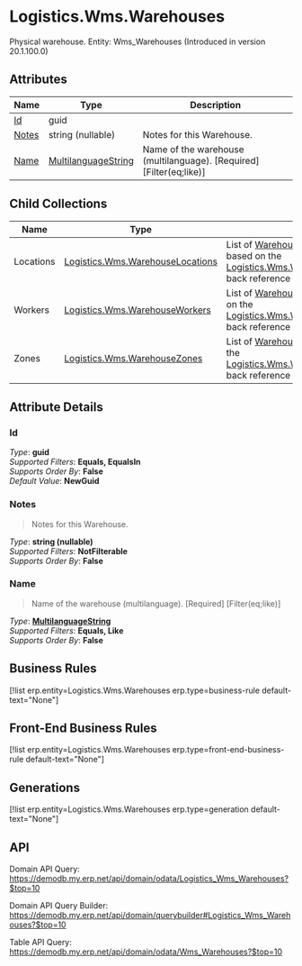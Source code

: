 # Logistics.Wms.Warehouses

Physical warehouse. Entity: Wms_Warehouses (Introduced in version 20.1.100.0)

## Attributes

| Name | Type | Description |
| ---- | ---- | --- |
| [Id](Logistics.Wms.Warehouses.md#Id) | guid |  
| [Notes](Logistics.Wms.Warehouses.md#Notes) | string (nullable) | Notes for this Warehouse. 
| [Name](Logistics.Wms.Warehouses.md#Name) | [MultilanguageString](../data-types/MultilanguageString.md) | Name of the warehouse (multilanguage). [Required] [Filter(eq;like)] 

## Child Collections

| Name | Type | Description |
| ---- | ---- | --- |
| Locations | [Logistics.Wms.WarehouseLocations](Logistics.Wms.WarehouseLocations.md) | List of [WarehouseLocation](Logistics.Wms.WarehouseLocations.md) child objects, based on the [Logistics.Wms.WarehouseLocation.Warehouse](Logistics.Wms.WarehouseLocations.md#Warehouse) back reference 
| Workers | [Logistics.Wms.WarehouseWorkers](Logistics.Wms.WarehouseWorkers.md) | List of [WarehouseWorker](Logistics.Wms.WarehouseWorkers.md) child objects, based on the [Logistics.Wms.WarehouseWorker.Warehouse](Logistics.Wms.WarehouseWorkers.md#Warehouse) back reference 
| Zones | [Logistics.Wms.WarehouseZones](Logistics.Wms.WarehouseZones.md) | List of [WarehouseZone](Logistics.Wms.WarehouseZones.md) child objects, based on the [Logistics.Wms.WarehouseZone.Warehouse](Logistics.Wms.WarehouseZones.md#Warehouse) back reference 


## Attribute Details

### Id

_Type_: **guid**  
_Supported Filters_: **Equals, EqualsIn**  
_Supports Order By_: **False**  
_Default Value_: **NewGuid**  

### Notes

> Notes for this Warehouse.

_Type_: **string (nullable)**  
_Supported Filters_: **NotFilterable**  
_Supports Order By_: **False**  

### Name

> Name of the warehouse (multilanguage). [Required] [Filter(eq;like)]

_Type_: **[MultilanguageString](../data-types/MultilanguageString.md)**  
_Supported Filters_: **Equals, Like**  
_Supports Order By_: **False**  



## Business Rules

[!list erp.entity=Logistics.Wms.Warehouses erp.type=business-rule default-text="None"]

## Front-End Business Rules

[!list erp.entity=Logistics.Wms.Warehouses erp.type=front-end-business-rule default-text="None"]

## Generations

[!list erp.entity=Logistics.Wms.Warehouses erp.type=generation default-text="None"]

## API

Domain API Query:
<https://demodb.my.erp.net/api/domain/odata/Logistics_Wms_Warehouses?$top=10>

Domain API Query Builder:
<https://demodb.my.erp.net/api/domain/querybuilder#Logistics_Wms_Warehouses?$top=10>

Table API Query:
<https://demodb.my.erp.net/api/domain/odata/Wms_Warehouses?$top=10>

